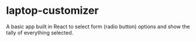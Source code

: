 # laptop-customizer

A basic app built in React to select form (radio button) options and show the tally of everything selected.
